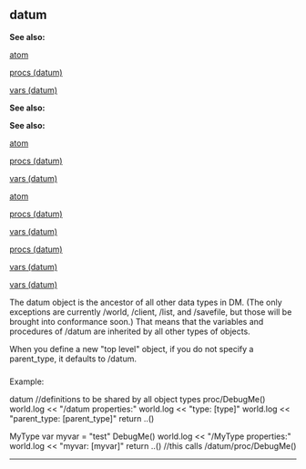 

 datum
-------




**See also:** 


[atom](#/atom) 

[procs (datum)](#/datum/proc) 

[vars (datum)](#/datum/var) 





**See also:** 

**See also:**

[atom](#/atom) 

[procs (datum)](#/datum/proc) 

[vars (datum)](#/datum/var) 



[atom](#/atom)

[procs (datum)](#/datum/proc) 

[vars (datum)](#/datum/var) 


[procs (datum)](#/datum/proc)

[vars (datum)](#/datum/var) 

[vars (datum)](#/datum/var)

 The datum object is the ancestor of all other data types in DM. (The
only exceptions are currently /world, /client, /list, and /savefile, but
those will be brought into conformance soon.) That means that the variables
and procedures of /datum are inherited by all other types of objects.




 When you define a new "top level" object, if you do not specify a
parent\_type, it defaults to /datum.



### 
 Example:



 datum
 //definitions to be shared by all object types
 proc/DebugMe()
 world.log << "/datum properties:"
 world.log << "type: [type]"
 world.log << "parent\_type: [parent\_type]"
 return ..()

MyType
 var
 myvar = "test"
 DebugMe()
 world.log << "/MyType properties:"
 world.log << "myvar: [myvar]"
 return ..() //this calls /datum/proc/DebugMe()



---


